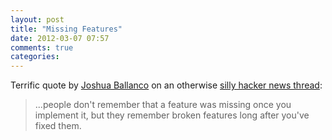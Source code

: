 ```yaml
---
layout: post
title: "Missing Features"
date: 2012-03-07 07:57
comments: true
categories: 
---
```

Terrific quote by [Joshua Ballanco](https://twitter.com/manhattanmetric) on an otherwise [silly hacker news thread](http://news.ycombinator.com/item?id=3670857):

> ...people don't remember that a feature was missing once you implement it, but they remember broken features long after you've fixed them.
